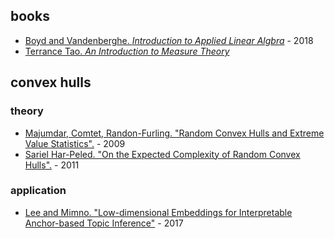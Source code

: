 ## books

- [Boyd and Vandenberghe. _Introduction to Applied Linear Algbra_](http://vmls-book.stanford.edu/vmls.pdf) - 2018
- [Terrance Tao. _An Introduction to Measure Theory_](https://terrytao.files.wordpress.com/2012/12/gsm-126-tao5-measure-book.pdf)

## convex hulls

### theory

- [Majumdar, Comtet, Randon-Furling. "Random Convex Hulls and Extreme Value Statistics".](https://arxiv.org/pdf/0912.0631.pdf) - 2009
- [Sariel Har-Peled. "On the Expected Complexity of Random Convex Hulls".](https://arxiv.org/abs/1111.5340) - 2011

### application
- [Lee and Mimno. "Low-dimensional Embeddings for Interpretable Anchor-based Topic Inference"](https://arxiv.org/pdf/1711.06826.pdf) - 2017
